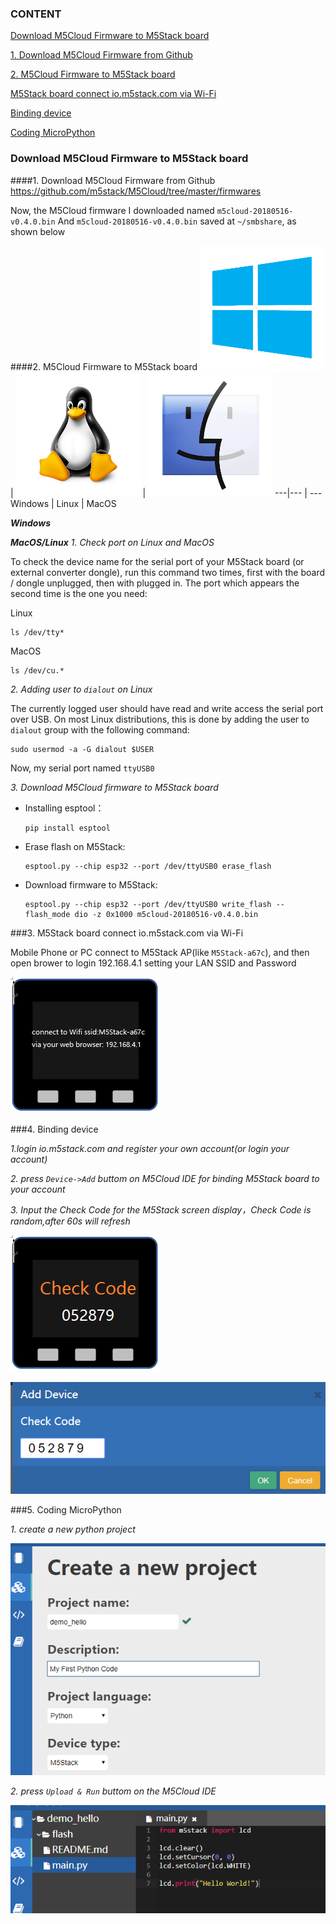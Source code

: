 
### CONTENT

[Download M5Cloud Firmware to M5Stack board](#download-m5cloud-firmware-to-m5stack-board)

[1. Download M5Cloud Firmware from Github](#1-download-m5cloud-firmware-from-github)
   
[2. M5Cloud Firmware to M5Stack board](#2-m5cloud-firmware-to-m5stack-board)

[M5Stack board connect io.m5stack.com via Wi-Fi](#m5stack-board-connect-iom5stackcom-via-wi-fi)

[Binding device](#binding-device)

[Coding MicroPython](#coding-micropython)


### Download M5Cloud Firmware to M5Stack board
####1. Download M5Cloud Firmware from Github
https://github.com/m5stack/M5Cloud/tree/master/firmwares

Now, the M5Cloud firmware I downloaded named `m5cloud-20180516-v0.4.0.bin`
And `m5cloud-20180516-v0.4.0.bin` saved at `~/smbshare`, as shown below

####2. M5Cloud Firmware to M5Stack board
![image](platform_picture/windows-logo1.png) | ![image](platform_picture/linux-logo1.png) | ![image](platform_picture/macos-logo1.png) 
---|--- | ---
Windows | Linux | MacOS 

***Windows***



***MacOS/Linux***
*1. Check port on Linux and MacOS*

  To check the device name for the serial port of your M5Stack board (or external converter dongle), run this command two times, first with the board / dongle unplugged, then with plugged in. The port which appears the second time is the one you need:

  Linux

  ```
  ls /dev/tty*
  ```
  
  MacOS

  ```
  ls /dev/cu.*
  ```


*2. Adding user to `dialout` on Linux*

The currently logged user should have read and write access the serial port over USB. On most Linux distributions, this is done by adding the user to `dialout` group with the following command:

  ```
  sudo usermod -a -G dialout $USER
  ```
Now, my serial port named `ttyUSB0`

*3. Download M5Cloud firmware to M5Stack board*

  - Installing esptool：
    ```
    pip install esptool
    ```

  - Erase flash on M5Stack:
    ```
    esptool.py --chip esp32 --port /dev/ttyUSB0 erase_flash
    ```

  - Download firmware to M5Stack: 
    ```
    esptool.py --chip esp32 --port /dev/ttyUSB0 write_flash --flash_mode dio -z 0x1000 m5cloud-20180516-v0.4.0.bin
    ```
    
###3. M5Stack board connect io.m5stack.com via Wi-Fi


Mobile Phone or PC connect to M5Stack AP(like `M5Stack-a67c`), and then open brower to login 192.168.4.1 setting your LAN SSID and Password

![image](M5Stack_MicroPython_UserGuidePictures/m5stack_connet_wifi.png)

###4. Binding device

*1.login io.m5stack.com and register your own account(or login your account)*

*2. press `Device->Add` buttom on M5Cloud IDE for binding M5Stack board to your account*

*3. Input the Check Code for the M5Stack screen display，Check Code is random,after 60s will refresh*

![image](M5Stack_MicroPython_UserGuidePictures/check_code_on_m5stack.png)

![image](M5Stack_MicroPython_UserGuidePictures/WebIDE_check_code.png)

###5. Coding MicroPython

*1. create a new python project*

![image](M5Stack_MicroPython_UserGuidePictures/create_a_new_project.png)

*2. press `Upload & Run` buttom on the M5Cloud IDE*

![image](M5Stack_MicroPython_UserGuidePictures/hello_world_prj.png)
